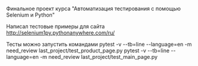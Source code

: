Финальное проект курса "Автоматизация тестирования с помощью Selenium и Python"

Написал тестовые примеры для сайта http://selenium1py.pythonanywhere.com/ru/

Тесты можно запустить командами pytest -v --tb=line --language=en -m need_review last_project/test_product_page.py pytest -v --tb=line --language=en -m need_review last_project/test_main_page.py
